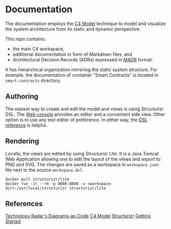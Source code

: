 # Documentation
The documentation employs the [C4 Model](https://c4model.com/) technique to model and visualize the system architecture from its static and dynamic perspective.

This repo contains:
- the main C4 workspace,
- additional documentation in form of Markdown files, and
- Architectural Decision Records (ADRs) expressed in [MADR](https://adr.github.io/madr/) format.

It has hierarchical organization mirroring the static system structure. For example, the documentation of container "Smart Contracts" is located in `smart-contracts` directory.

## Authoring
The easiest way to create and edit the model and views is using Structurizr DSL. The [Web console](https://structurizr.com/dsl) provides an editor and a convenient side view. Other option is to use any text editor of preference. In either way, the [DSL reference](https://github.com/structurizr/dsl/blob/master/docs/language-reference.md) is helpful.

## Rendering
Locally, the views are edited by using Structurizr Lite. It is a Java Tomcat Web Application allowing one to edit the layout of the views and export to PNG and SVG. The changes are saved as a workspace in `workspace.json` file next to the source `workspace.dsl`.

    docker pull structurizr/lite
    docker run -it --rm -p 8080:8080 -v <workspace-dir>:/usr/local/structurizr structurizr/lite

## References
[Technology Radar's Diagrams-as-Code](https://www.thoughtworks.com/radar/techniques/diagrams-as-code)
[C4 Model](https://c4model.com/)
[Structurizr](https://structurizr.org/)
[Getting Started](https://dev.to/simonbrown/getting-started-with-structurizr-lite-27d0)